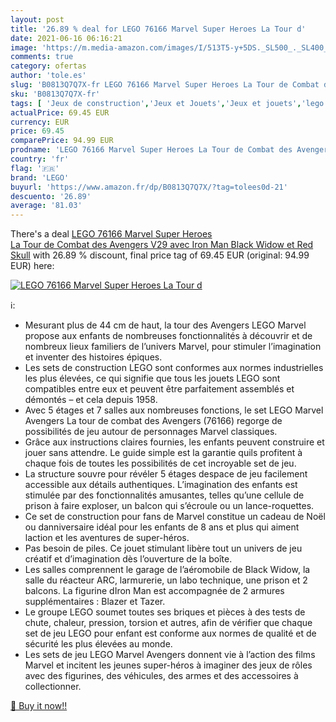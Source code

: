 ```yaml
---
layout: post
title: '26.89 % deal for LEGO 76166 Marvel Super Heroes La Tour d'
date: 2021-06-16 06:16:21
image: 'https://m.media-amazon.com/images/I/513T5-y+5DS._SL500_._SL400_.jpg'
comments: true
category: ofertas
author: 'tole.es'
slug: 'B0813Q7Q7X-fr LEGO 76166 Marvel Super Heroes La Tour de Combat des...'
sku: 'B0813Q7Q7X-fr'
tags: [ 'Jeux de construction','Jeux et Jouets','Jeux et jouets','lego', ]
actualPrice: 69.45 EUR
currency: EUR
price: 69.45
comparePrice: 94.99 EUR
prodname: 'LEGO 76166 Marvel Super Heroes La Tour de Combat des Avengers V29 avec Iron Man  Black Widow et Red Skull'
country: 'fr'
flag: '🇫🇷'
brand: 'LEGO'
buyurl: 'https://www.amazon.fr/dp/B0813Q7Q7X/?tag=tolees0d-21'
descuento: '26.89'
average: '81.03'
---
```


There's a deal [LEGO 76166 Marvel Super Heroes La Tour de Combat des Avengers V29 avec Iron Man  Black Widow et Red Skull](https://www.amazon.fr/dp/B0813Q7Q7X/?tag=tolees0d-21)  with  26.89 % discount, final price tag of  69.45 EUR (original: 94.99 EUR) here:

[![LEGO 76166 Marvel Super Heroes La Tour d](https://m.media-amazon.com/images/I/513T5-y+5DS._SL500_._SL400_.jpg)](https://www.amazon.fr/dp/B0813Q7Q7X/?tag=tolees0d-21)

ℹ️:

- Mesurant plus de 44 cm de haut, la tour des Avengers LEGO Marvel propose aux enfants de nombreuses fonctionnalités à découvrir et de nombreux lieux familiers de l’univers Marvel, pour stimuler l’imagination et inventer des histoires épiques.
- Les sets de construction LEGO sont conformes aux normes industrielles les plus élevées, ce qui signifie que tous les jouets LEGO sont compatibles entre eux et peuvent être parfaitement assemblés et démontés – et cela depuis 1958.
- Avec 5 étages et 7 salles aux nombreuses fonctions, le set LEGO Marvel Avengers La tour de combat des Avengers (76166) regorge de possibilités de jeu autour de personnages Marvel classiques.
- Grâce aux instructions claires fournies, les enfants peuvent construire et jouer sans attendre. Le guide simple est la garantie quils profitent à chaque fois de toutes les possibilités de cet incroyable set de jeu.
- La structure souvre pour révéler 5 étages despace de jeu facilement accessible aux détails authentiques. L’imagination des enfants est stimulée par des fonctionnalités amusantes, telles qu’une cellule de prison à faire exploser, un balcon qui s’écroule ou un lance-roquettes.
- Ce set de construction pour fans de Marvel constitue un cadeau de Noël ou danniversaire idéal pour les enfants de 8 ans et plus qui aiment laction et les aventures de super-héros.
- Pas besoin de piles. Ce jouet stimulant libère tout un univers de jeu créatif et d’imagination dès l’ouverture de la boîte.
- Les salles comprennent le garage de l’aéromobile de Black Widow, la salle du réacteur ARC, larmurerie, un labo technique, une prison et 2 balcons. La figurine dIron Man est accompagnée de 2 armures supplémentaires : Blazer et Tazer.
- Le groupe LEGO soumet toutes ses briques et pièces à des tests de chute, chaleur, pression, torsion et autres, afin de vérifier que chaque set de jeu LEGO pour enfant est conforme aux normes de qualité et de sécurité les plus élevées au monde.
- Les sets de jeu LEGO Marvel Avengers donnent vie à l’action des films Marvel et incitent les jeunes super-héros à imaginer des jeux de rôles avec des figurines, des véhicules, des armes et des accessoires à collectionner.

[🛒 Buy it now!!](https://www.amazon.fr/dp/B0813Q7Q7X/?tag=tolees0d-21)
